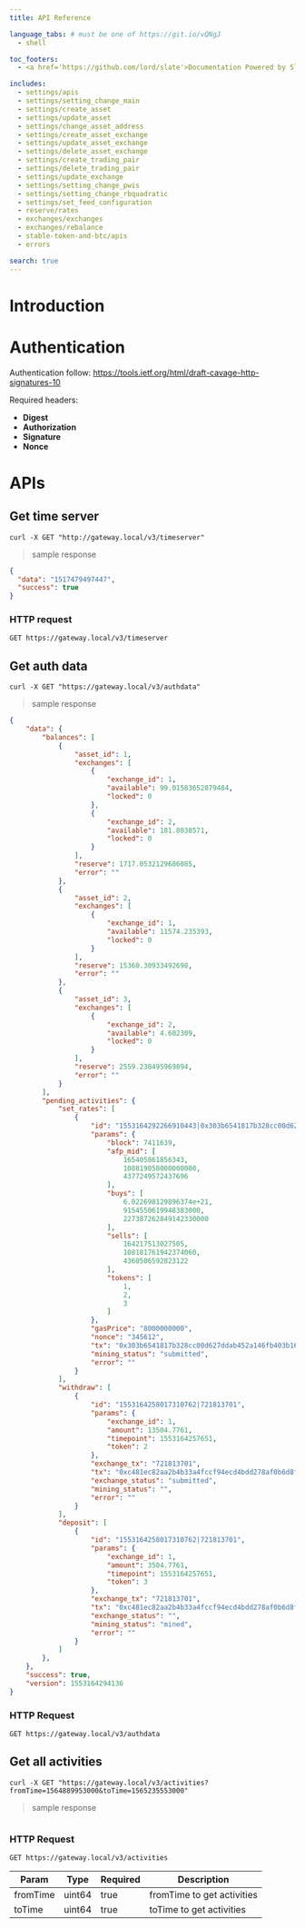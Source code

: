 ```yaml
---
title: API Reference

language_tabs: # must be one of https://git.io/vQNgJ
  - shell

toc_footers:
  - <a href='https://github.com/lord/slate'>Documentation Powered by Slate</a>

includes:
  - settings/apis
  - settings/setting_change_main
  - settings/create_asset
  - settings/update_asset
  - settings/change_asset_address
  - settings/create_asset_exchange
  - settings/update_asset_exchange
  - settings/delete_asset_exchange
  - settings/create_trading_pair
  - settings/delete_trading_pair
  - settings/update_exchange
  - settings/setting_change_pwis
  - settings/setting_change_rbquadratic
  - settings/set_feed_configuration
  - reserve/rates
  - exchanges/exchanges
  - exchanges/rebalance
  - stable-token-and-btc/apis
  - errors

search: true
---
```


# Introduction

# Authentication
Authentication follow: https://tools.ietf.org/html/draft-cavage-http-signatures-10

Required headers:

- **Digest**
- **Authorization**
- **Signature**
- **Nonce**

# APIs

## Get time server

```shell
curl -X GET "http://gateway.local/v3/timeserver"
```

> sample response

```json
{
  "data": "1517479497447",
  "success": true
}
```

### HTTP request

`GET https://gateway.local/v3/timeserver`

## Get auth data

```shell
curl -X GET "https://gateway.local/v3/authdata"
```

> sample response

```json
{
    "data": {
        "balances": [
            {
                "asset_id": 1,
                "exchanges": [
                    {
                        "exchange_id": 1,
                        "available": 99.01583652879484,
                        "locked": 0
                    },
                    {
                        "exchange_id": 2,
                        "available": 181.8038571,
                        "locked": 0
                    }
                ],
                "reserve": 1717.0532129686085,
                "error": ""
            },
            {
                "asset_id": 2,
                "exchanges": [
                    {
                        "exchange_id": 1,
                        "available": 11574.235393,
                        "locked": 0
                    }
                ],
                "reserve": 15360.30933492698,
                "error": ""
            },
            {
                "asset_id": 3,
                "exchanges": [
                    {
                        "exchange_id": 2,
                        "available": 4.602309,
                        "locked": 0
                    }
                ],
                "reserve": 2559.238495969894,
                "error": ""
            }
        ],
        "pending_activities": {
            "set_rates": [
                {
                    "id": "1553164292266910443|0x303b6541817b328cc00d627ddab452a146fb403b16f1fc6a8db6e36216fe54ab",
                    "params": {
                        "block": 7411639,
                        "afp_mid": [
                            165405861856343,
                            108819058000000000,
                            4377249572437696
                        ],
                        "buys": [
                            6.022698129896374e+21,
                            9154550619948383000,
                            227387262849142330000
                        ],
                        "sells": [
                            164217513027505,
                            108181761942374060,
                            4360506592823122
                        ],
                        "tokens": [
                            1,
                            2,
                            3
                        ]
                    },
                    "gasPrice": "8000000000",
                    "nonce": "345612",
                    "tx": "0x303b6541817b328cc00d627ddab452a146fb403b16f1fc6a8db6e36216fe54ab",
                    "mining_status": "submitted",
                    "error": ""
                }
            ],
            "withdraw": [
                {
                    "id": "1553164258017310762|721813701",
                    "params": {
                        "exchange_id": 1,
                        "amount": 13504.7761,
                        "timepoint": 1553164257651,
                        "token": 2
                    },
                    "exchange_tx": "721813701",
                    "tx": "0xc481ec82aa2b4b33a4fccf94ecd4bdd278af0b6d8f381463ba934bf6d66880e9",
                    "exchange_status": "submitted",
                    "mining_status": "",
                    "error": ""
                }
            ],
            "deposit": [
                {
                    "id": "1553164258017310762|721813701",
                    "params": {
                        "exchange_id": 1,
                        "amount": 3504.7761,
                        "timepoint": 1553164257651,
                        "token": 3
                    },
                    "exchange_tx": "721813701",
                    "tx": "0xc481ec82aa2b4b33a4fccf94ecd4bdd278af0b6d8f381463ba934bf6d66880e9",
                    "exchange_status": "",
                    "mining_status": "mined",
                    "error": ""
                }
            ]
        },
    },
    "success": true,
    "version": 1553164294136
}
```

### HTTP Request

`GET https://gateway.local/v3/authdata`

## Get all activities

```shell
curl -X GET "https://gateway.local/v3/activities?fromTime=1564889953000&toTime=1565235553000"
```

> sample response

```json
```

### HTTP Request

`GET https://gateway.local/v3/activities`

Param | Type | Required | Description
----- | ---- | -------- | -----------
fromTime | uint64 | true | fromTime to get activities
toTime | uint64 | true | toTime to get activities
